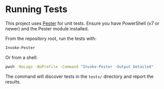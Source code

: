 # Running Tests

This project uses [Pester](https://github.com/pester/Pester) for unit tests. Ensure you have PowerShell (v7 or newer) and the Pester module installed.

From the repository root, run the tests with:

```powershell
Invoke-Pester
```

Or from a shell:

```bash
pwsh -NoLogo -NoProfile -Command "Invoke-Pester -Output Detailed"
```

The command will discover tests in the `tests/` directory and report the results.
